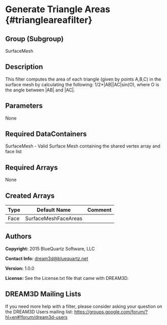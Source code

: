 Generate Triangle Areas {#triangleareafilter}
======

## Group (Subgroup) ##
SurfaceMesh

## Description ##
This filter computes the area of each triangle (given by points A,B,C) in the surface mesh by calculating the following: 1/2*|AB||AC|sin(O), where O is the angle between |AB| and |AC|.


## Parameters ##
None

## Required DataContainers ##
SurfaceMesh - Valid Surface Mesh containing the shared vertex array and face list

## Required Arrays ##
None

## Created Arrays ##

| Type | Default Name | Comment |
|------|--------------|---------|
| Face | SurfaceMeshFaceAreas | |


## Authors ##

**Copyright:** 2015 BlueQuartz Software, LLC

**Contact Info:** dream3d@bluequartz.net

**Version:** 1.0.0

**License:**  See the License.txt file that came with DREAM3D.




## DREAM3D Mailing Lists ##

If you need more help with a filter, please consider asking your question on the DREAM3D Users mailing list:
https://groups.google.com/forum/?hl=en#!forum/dream3d-users


